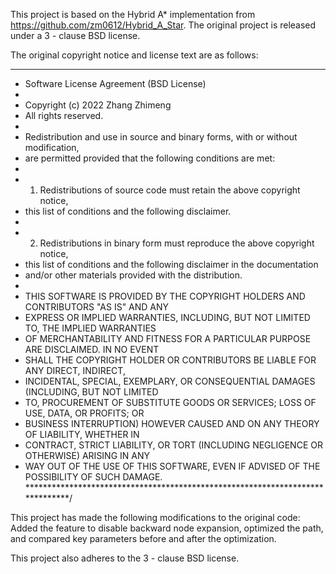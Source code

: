 This project is based on the Hybrid A* implementation from https://github.com/zm0612/Hybrid_A_Star. 
The original project is released under a 3 - clause BSD license.

The original copyright notice and license text are as follows:

*******************************************************************************
 * Software License Agreement (BSD License)
 *
 * Copyright (c) 2022 Zhang Zhimeng
 * All rights reserved.
 *
 * Redistribution and use in source and binary forms, with or without modification,
 * are permitted provided that the following conditions are met:
 *
 * 1. Redistributions of source code must retain the above copyright notice,
 *    this list of conditions and the following disclaimer.
 *
 * 2. Redistributions in binary form must reproduce the above copyright notice,
 *    this list of conditions and the following disclaimer in the documentation
 *    and/or other materials provided with the distribution.
 *
 * THIS SOFTWARE IS PROVIDED BY THE COPYRIGHT HOLDERS AND CONTRIBUTORS "AS IS" AND ANY
 * EXPRESS OR IMPLIED WARRANTIES, INCLUDING, BUT NOT LIMITED TO, THE IMPLIED WARRANTIES
 * OF MERCHANTABILITY AND FITNESS FOR A PARTICULAR PURPOSE ARE DISCLAIMED. IN NO EVENT
 * SHALL THE COPYRIGHT HOLDER OR CONTRIBUTORS BE LIABLE FOR ANY DIRECT, INDIRECT,
 * INCIDENTAL, SPECIAL, EXEMPLARY, OR CONSEQUENTIAL DAMAGES (INCLUDING, BUT NOT LIMITED
 * TO, PROCUREMENT OF SUBSTITUTE GOODS OR SERVICES; LOSS OF USE, DATA, OR PROFITS; OR
 * BUSINESS INTERRUPTION) HOWEVER CAUSED AND ON ANY THEORY OF LIABILITY, WHETHER IN
 * CONTRACT, STRICT LIABILITY, OR TORT (INCLUDING NEGLIGENCE OR OTHERWISE) ARISING IN ANY
 * WAY OUT OF THE USE OF THIS SOFTWARE, EVEN IF ADVISED OF THE POSSIBILITY OF SUCH DAMAGE.
 ******************************************************************************/

This project has made the following modifications to the original code:
Added the feature to disable backward node expansion, optimized the path, and compared key parameters before and after the optimization.

This project also adheres to the 3 - clause BSD license.
